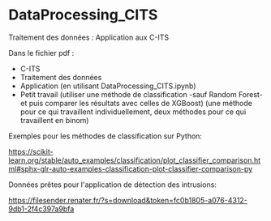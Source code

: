 # DataProcessing_CITS
Traitement des données : Application aux C-ITS

Dans le fichier pdf :
- C-ITS
- Traitement des données
- Application (en utilisant DataProcessing_CITS.ipynb)
- Petit travail (utiliser une méthode de classification -sauf Random Forest- et puis comparer les résultats avec celles de XGBoost) (une méthode pour ce qui travaillent individuellement, deux méthodes pour ce qui travaillent en binom)

Exemples pour les méthodes de classification sur Python:

https://scikit-learn.org/stable/auto_examples/classification/plot_classifier_comparison.html#sphx-glr-auto-examples-classification-plot-classifier-comparison-py




Données prêtes pour l'application de détection des intrusions:

https://filesender.renater.fr/?s=download&token=fc0b1805-a076-4312-9db1-2f4c397a9bfa
